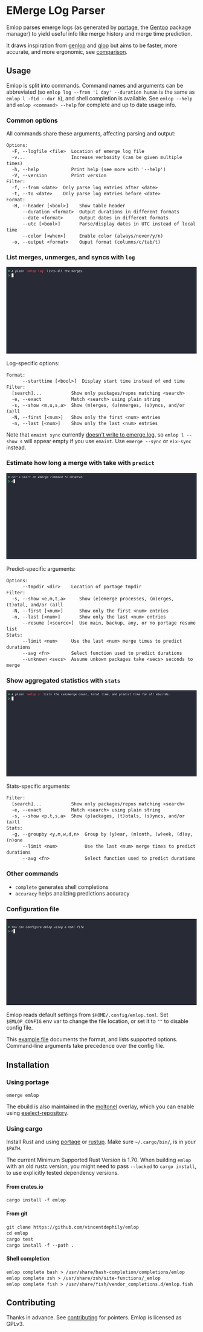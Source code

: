 # EMerge LOg Parser

Emlop parses emerge logs (as generated by [portage](https://wiki.gentoo.org/wiki/Project:Portage),
the [Gentoo](https://www.gentoo.org/) package manager) to yield useful info like merge history and
merge time prediction.

It draws inspiration from [genlop](https://github.com/gentoo-perl/genlop) and
[qlop](https://github.com/gentoo/portage-utils) but aims to be faster, more accurate, and more
ergonomic, see [comparison](docs/COMPARISON.md).

## Usage

Emlop is split into commands. Command names and arguments can be abbreviated (so `emlop log --from
'1 day' --duration human` is the same as `emlop l -f1d --dur h`), and shell completion is
available. See `emlop --help` and `emlop <command> --help` for complete and up to date usage info.

### Common options

All commands share these arguments, affecting parsing and output:

    Options:
      -F, --logfile <file>  Location of emerge log file
      -v...                 Increase verbosity (can be given multiple times)
      -h, --help            Print help (see more with '--help')
      -V, --version         Print version
    Filter:
      -f, --from <date>  Only parse log entries after <date>
      -t, --to <date>    Only parse log entries before <date>
    Format:
      -H, --header [<bool>]    Show table header
          --duration <format>  Output durations in different formats
          --date <format>      Output dates in different formats
          --utc [<bool>]       Parse/display dates in UTC instead of local time
          --color [<when>]     Enable color (always/never/y/n)
      -o, --output <format>    Ouput format (columns/c/tab/t)

### List merges, unmerges, and syncs  with `log`

![Log demo](log.webp)

Log-specific options:

    Format:
          --starttime [<bool>]  Display start time instead of end time
    Filter:
      [search]...           Show only packages/repos matching <search>
      -e, --exact           Match <search> using plain string
      -s, --show <m,u,s,a>  Show (m)erges, (u)nmerges, (s)yncs, and/or (a)ll
      -N, --first [<num>]   Show only the first <num> entries
      -n, --last [<num>]    Show only the last <num> entries

Note that `emaint sync` currently [doesn't write to emerge.log](https://bugs.gentoo.org/553788), so
`emlop l --show s` will appear empty if you use `emaint`. Use `emerge --sync` or `eix-sync` instead.

### Estimate how long a merge with take with `predict`

![Predict demo](predict.webp)

Predict-specific arguments:

    Options:
          --tmpdir <dir>    Location of portage tmpdir
    Filter:
      -s, --show <e,m,t,a>     Show (e)emerge processes, (m)erges, (t)otal, and/or (a)ll
      -N, --first [<num>]      Show only the first <num> entries
      -n, --last [<num>]       Show only the last <num> entries
          --resume [<source>]  Use main, backup, any, or no portage resume list
    Stats:
          --limit <num>     Use the last <num> merge times to predict durations
          --avg <fn>        Select function used to predict durations
          --unknown <secs>  Assume unkown packages take <secs> seconds to merge

### Show aggregated statistics with `stats`

![Stats demo](stats.webp)

Stats-specific arguments:

    Filter:
      [search]...           Show only packages/repos matching <search>
      -e, --exact           Match <search> using plain string
      -s, --show <p,t,s,a>  Show (p)ackages, (t)otals, (s)yncs, and/or (a)ll
    Stats:
      -g, --groupby <y,m,w,d,n>  Group by (y)ear, (m)onth, (w)eek, (d)ay, (n)one
          --limit <num>          Use the last <num> merge times to predict durations
          --avg <fn>             Select function used to predict durations

### Other commands

* `complete` generates shell completions
* `accuracy` helps analizing predictions accuracy

### Configuration file

![Config demo](config.webp)

Emlop reads default settings from `$HOME/.config/emlop.toml`. Set `$EMLOP_CONFIG` env var to change
the file location, or set it to  `""` to disable config file.

This [example file](emlop.toml) documents the format, and lists supported options. Command-line
arguments take precedence over the config file.

## Installation

### Using portage

    emerge emlop

The ebuild is also maintained in the [moltonel](https://github.com/vincentdephily/moltonel-ebuilds)
overlay, which you can enable using
[eselect-repository](https://wiki.gentoo.org/wiki/Eselect/Repository).

### Using cargo

Install Rust and using [portage](https://wiki.gentoo.org/wiki/Rust) or
[rustup](https://www.rust-lang.org/en-US/install.html). Make sure `~/.cargo/bin/`, is in your
`$PATH`.

The current Minimum Supported Rust Version is 1.70. When building `emlop` with an old rustc version,
you might need to pass `--locked` to `cargo install`, to use explicitly tested dependency versions.

#### From crates.io

    cargo install -f emlop

#### From git

    git clone https://github.com/vincentdephily/emlop
    cd emlop
    cargo test
    cargo install -f --path .

#### Shell completion

    emlop complete bash > /usr/share/bash-completion/completions/emlop
    emlop complete zsh > /usr/share/zsh/site-functions/_emlop
    emlop complete fish > /usr/share/fish/vendor_completions.d/emlop.fish

## Contributing

Thanks in advance. See [contributing](docs/CONTRIBUTING.md) for pointers. Emlop is licensed as GPLv3.
